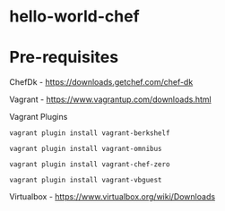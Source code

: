 # hello-world-chef

# Pre-requisites

ChefDk - https://downloads.getchef.com/chef-dk
  
Vagrant - https://www.vagrantup.com/downloads.html
  
Vagrant Plugins

  ```vagrant plugin install vagrant-berkshelf```
  
  ```vagrant plugin install vagrant-omnibus```
  
  ```vagrant plugin install vagrant-chef-zero```
  
  ```vagrant plugin install vagrant-vbguest```
  
Virtualbox - https://www.virtualbox.org/wiki/Downloads


